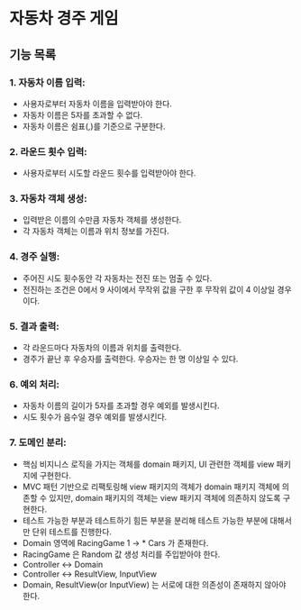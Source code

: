 # 자동차 경주 게임

## 기능 목록

### 1. 자동차 이름 입력:
- 사용자로부터 자동차 이름을 입력받아야 한다.
- 자동차 이름은 5자를 초과할 수 없다.
- 자동차 이름은 쉼표(,)를 기준으로 구분한다.

### 2. 라운드 횟수 입력:
- 사용자로부터 시도할 라운드 횟수를 입력받아야 한다.

### 3. 자동차 객체 생성:
- 입력받은 이름의 수만큼 자동차 객체를 생성한다.
- 각 자동차 객체는 이름과 위치 정보를 가진다.

### 4. 경주 실행:
- 주어진 시도 횟수동안 각 자동차는 전진 또는 멈출 수 있다.
- 전진하는 조건은 0에서 9 사이에서 무작위 값을 구한 후 무작위 값이 4 이상일 경우이다.

### 5. 결과 출력:
- 각 라운드마다 자동차의 이름과 위치를 출력한다.
- 경주가 끝난 후 우승자를 출력한다. 우승자는 한 명 이상일 수 있다.

### 6. 예외 처리:
- 자동차 이름의 길이가 5자를 초과할 경우 예외를 발생시킨다.
- 시도 횟수가 음수일 경우 예외를 발생시킨다.

### 7. 도메인 분리:
- 핵심 비지니스 로직을 가지는 객체를 domain 패키지, UI 관련한 객체를 view 패키지에 구현한다.
- MVC 패턴 기반으로 리팩토링해 view 패키지의 객체가 domain 패키지 객체에 의존할 수 있지만, domain 패키지의 객체는 view 패키지 객체에 의존하지 않도록 구현한다.
- 테스트 가능한 부분과 테스트하기 힘든 부분을 분리해 테스트 가능한 부분에 대해서만 단위 테스트를 진행한다.
- Domain 영역에 RacingGame 1 -> * Cars 가 존재한다.
- RacingGame 은 Random 값 생성 처리를 주입받아야 한다.
- Controller <-> Domain
- Controller <-> ResultView, InputView
- Domain, ResultView(or InputView) 는 서로에 대한 의존성이 존재하지 않아야 한다.